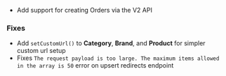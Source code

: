  - Add support for creating Orders via the V2 API

### Fixes

 - Add `setCustomUrl()` to **Category**, **Brand**, and **Product** for simpler custom url setup
 - Fixes `The request payload is too large. The maximum items allowed in the array is 50`
  error on upsert redirects endpoint
  
